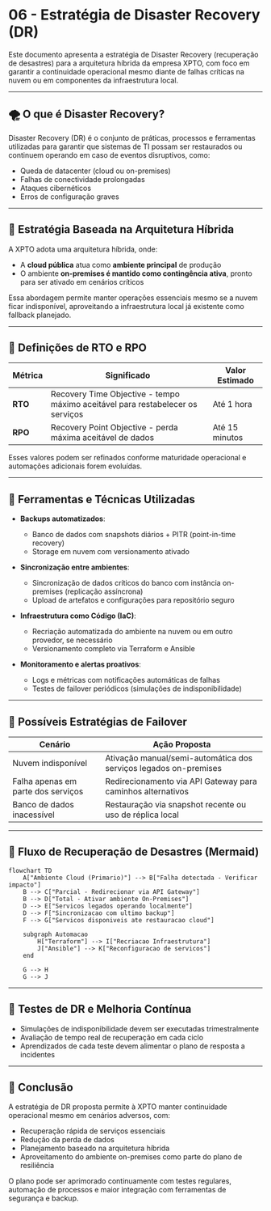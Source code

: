 # 06 - Estratégia de Disaster Recovery (DR)

Este documento apresenta a estratégia de Disaster Recovery (recuperação de desastres) para a arquitetura híbrida da empresa XPTO, com foco em garantir a continuidade operacional mesmo diante de falhas críticas na nuvem ou em componentes da infraestrutura local.

---

## 🌪️ O que é Disaster Recovery?

Disaster Recovery (DR) é o conjunto de práticas, processos e ferramentas utilizadas para garantir que sistemas de TI possam ser restaurados ou continuem operando em caso de eventos disruptivos, como:

- Queda de datacenter (cloud ou on-premises)
- Falhas de conectividade prolongadas
- Ataques cibernéticos
- Erros de configuração graves

---

## 🧭 Estratégia Baseada na Arquitetura Híbrida

A XPTO adota uma arquitetura híbrida, onde:

- A **cloud pública** atua como **ambiente principal** de produção
- O ambiente **on-premises é mantido como contingência ativa**, pronto para ser ativado em cenários críticos

Essa abordagem permite manter operações essenciais mesmo se a nuvem ficar indisponível, aproveitando a infraestrutura local já existente como fallback planejado.

---

## 📐 Definições de RTO e RPO

| Métrica | Significado                                                                    | Valor Estimado |
| ------- | ------------------------------------------------------------------------------ | -------------- |
| **RTO** | Recovery Time Objective - tempo máximo aceitável para restabelecer os serviços | Até 1 hora     |
| **RPO** | Recovery Point Objective - perda máxima aceitável de dados                     | Até 15 minutos |

Esses valores podem ser refinados conforme maturidade operacional e automações adicionais forem evoluídas.

---

## 🧰 Ferramentas e Técnicas Utilizadas

- **Backups automatizados**:

  - Banco de dados com snapshots diários + PITR (point-in-time recovery)
  - Storage em nuvem com versionamento ativado

- **Sincronização entre ambientes**:

  - Sincronização de dados críticos do banco com instância on-premises (replicação assíncrona)
  - Upload de artefatos e configurações para repositório seguro

- **Infraestrutura como Código (IaC)**:

  - Recriação automatizada do ambiente na nuvem ou em outro provedor, se necessário
  - Versionamento completo via Terraform e Ansible

- **Monitoramento e alertas proativos**:
  - Logs e métricas com notificações automáticas de falhas
  - Testes de failover periódicos (simulações de indisponibilidade)

---

## 🔁 Possíveis Estratégias de Failover

| Cenário                            | Ação Proposta                                                    |
| ---------------------------------- | ---------------------------------------------------------------- |
| Nuvem indisponível                 | Ativação manual/semi-automática dos serviços legados on-premises |
| Falha apenas em parte dos serviços | Redirecionamento via API Gateway para caminhos alternativos      |
| Banco de dados inacessível         | Restauração via snapshot recente ou uso de réplica local         |

---

## 🔁 Fluxo de Recuperação de Desastres (Mermaid)

```mermaid
flowchart TD
    A["Ambiente Cloud (Primario)"] --> B["Falha detectada - Verificar impacto"]
    B --> C["Parcial - Redirecionar via API Gateway"]
    B --> D["Total - Ativar ambiente On-Premises"]
    D --> E["Servicos legados operando localmente"]
    D --> F["Sincronizacao com ultimo backup"]
    F --> G["Servicos disponiveis ate restauracao cloud"]

    subgraph Automacao
        H["Terraform"] --> I["Recriacao Infraestrutura"]
        J["Ansible"] --> K["Reconfiguracao de servicos"]
    end

    G --> H
    G --> J
```

---

## 🧪 Testes de DR e Melhoria Contínua

- Simulações de indisponibilidade devem ser executadas trimestralmente
- Avaliação de tempo real de recuperação em cada ciclo
- Aprendizados de cada teste devem alimentar o plano de resposta a incidentes

---

## 📌 Conclusão

A estratégia de DR proposta permite à XPTO manter continuidade operacional mesmo em cenários adversos, com:

- Recuperação rápida de serviços essenciais
- Redução da perda de dados
- Planejamento baseado na arquitetura híbrida
- Aproveitamento do ambiente on-premises como parte do plano de resiliência

O plano pode ser aprimorado continuamente com testes regulares, automação de processos e maior integração com ferramentas de segurança e backup.

```

```
